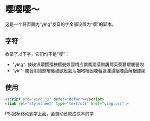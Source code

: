 # 嘤嘤嘤～

这是一个将页面内“ying”发音的字全部设置为“嘤”的脚本。

## 字符

收录了以下字，它们均不是“嘤”：

- "ying": 韺瑛锳璎撄孾柍樱嫈媖婴啨应鹦鹰瀴缨罂膺莺英荥蘡蠳譍譻賏
- "yin": 陻音阴愔慇瘖磤禋欭殷氤洇姻喑噾因堙骃溵湮濦絪緸茵荫裀諲闉

## 使用

```html
<script src="ying.js" defer="defer"></script>
<link rel="stylesheet" type="text/css" href="ying.css" >
```

PS:鼠标移动到字上面，会自动还原成原本的字
